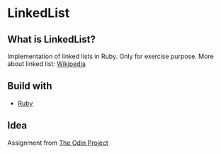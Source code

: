 # LinkedList

## What is LinkedList?
Implementation of linked lists in Ruby. Only for exercise purpose.
More about linked list: [Wikipedia](https://en.wikipedia.org/wiki/Linked_list)

## Build with

* [Ruby](https://www.ruby-lang.org/)

## Idea
Assignment from [The Odin Project](https://www.theodinproject.com/)